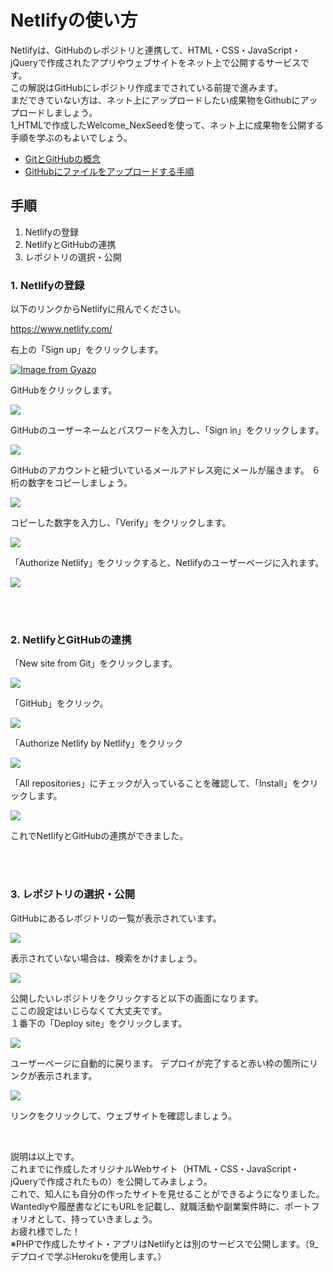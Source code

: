 # Netlifyの使い方

Netlifyは、GitHubのレポジトリと連携して、HTML・CSS・JavaScript・jQueryで作成されたアプリやウェブサイトをネット上で公開するサービスです。<br>
この解説はGitHubにレポジトリ作成までされている前提で進みます。<br>
まだできていない方は、ネット上にアップロードしたい成果物をGithubにアップロードしましょう。<br>
1_HTMLで作成したWelcome_NexSeedを使って、ネット上に成果物を公開する手順を学ぶのもよいでしょう。

* [GitとGitHubの概念](https://github.com/NexSeed00/git_basic)
* [GitHubにファイルをアップロードする手順](https://github.com/NexSeed00/github)

## 手順

1. Netlifyの登録
2. NetlifyとGitHubの連携
3. レポジトリの選択・公開

### 1. Netlifyの登録

以下のリンクからNetlifyに飛んでください。

https://www.netlify.com/

右上の「Sign up」をクリックします。


[![Image from Gyazo](https://i.gyazo.com/81995b3394607427d8138007926bb025.png)](https://gyazo.com/81995b3394607427d8138007926bb025)

GitHubをクリックします。

![](img/netlify_1.png)

GitHubのユーザーネームとパスワードを入力し、「Sign in」をクリックします。

![](img/netlify_2.png)

GitHubのアカウントと紐づいているメールアドレス宛にメールが届きます。
６桁の数字をコピーしましょう。

![](img/netlify_4.png)

コピーした数字を入力し、「Verify」をクリックします。

![](img/netlify_3.png)

「Authorize Netlify」をクリックすると、Netlifyのユーザーページに入れます。

![](img/netlify_5.png)

<br><br>

### 2. NetlifyとGitHubの連携

「New site from Git」をクリックします。

![](img/netlify_6.png)

「GitHub」をクリック。

![](img/netlify_7.png)

「Authorize Netlify by Netlify」をクリック

![](img/netlify_8.png)

「All repositories」にチェックが入っていることを確認して、「Install」をクリックします。

![](img/netlify_9.png)

これでNetlifyとGitHubの連携ができました。

<br><br>

### 3. レポジトリの選択・公開

GitHubにあるレポジトリの一覧が表示されています。

![](img/netlify_10.png)

表示されていない場合は、検索をかけましょう。

![](img/netlify_11.png)

公開したいレポジトリをクリックすると以下の画面になります。<br>
ここの設定はいじらなくて大丈夫です。<br>
１番下の「Deploy site」をクリックします。

![](img/netlify_12.png)

ユーザーページに自動的に戻ります。
デプロイが完了すると赤い枠の箇所にリンクが表示されます。

![](img/netlify_13.png)

リンクをクリックして、ウェブサイトを確認しましょう。

<br>

説明は以上です。<br>
これまでに作成したオリジナルWebサイト（HTML・CSS・JavaScript・jQueryで作成されたもの）を公開してみましょう。<br>
これで、知人にも自分の作ったサイトを見せることができるようになりました。<br>
Wantedlyや履歴書などにもURLを記載し、就職活動や副業案件時に、ポートフォリオとして、持っていきましょう。<br>
お疲れ様でした！<br>
※PHPで作成したサイト・アプリはNetlifyとは別のサービスで公開します。（9_デプロイで学ぶHerokuを使用します。）<br>